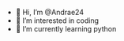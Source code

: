 - 👋 Hi, I’m @Andrae24
- 👀 I’m interested in coding
- 🌱 I’m currently learning python


<!---
Andrae24/Andrae24 is a ✨ special ✨ repository because its `README.md` (this file) appears on your GitHub profile.
You can click the Preview link to take a look at your changes.
--->
